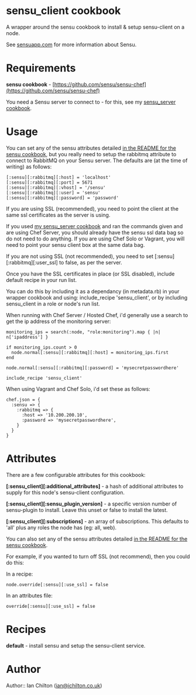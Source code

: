 # sensu_client cookbook

A wrapper around the sensu cookbook to install & setup sensu-client on a node.

See [sensuapp.com](http://sensuapp.com/) for more information about Sensu.


# Requirements

**sensu cookbook** - [https://github.com/sensu/sensu-chef](https://github.com/sensu/sensu-chef)

You need a Sensu server to connect to - for this, see my [sensu_server cookbook](https://github.com/ichilton/chef_sensu_server).


# Usage

You can set any of the sensu attributes detailed [in the README for the sensu cookbook](https://github.com/sensu/sensu-chef/blob/master/README.md), but you really need to setup the rabbitmq attribute to connect to RabbitMQ on your Sensu server. The defaults are (at the time of writing) as follows:

```
[:sensu][:rabbitmq][:host] = 'localhost'
[:sensu][:rabbitmq][:port] = 5671
[:sensu][:rabbitmq][:vhost] = '/sensu'
[:sensu][:rabbitmq][:user] = 'sensu'
[:sensu][:rabbitmq][:password] = 'password'
```

If you are using SSL (recommended), you need to point the client at the same ssl certificates as the server is using.

If you used [my sensu_server cookbook](https://github.com/ichilton/chef_sensu_server) and ran the commands given and are using Chef Server, you should already have the sensu ssl data bag so do not need to do anything. If you are using Chef Solo or Vagrant, you will need to point your sensu client box at the same data bag.

If you are not using SSL (not recommended), you need to set [:sensu][:rabbitmq][:user_ssl] to false, as per the server.

Once you have the SSL certificates in place (or SSL disabled), include default recipe in your run list.

You can do this by including it as a dependancy (in metadata.rb) in your wrapper cookbook and using: include_recipe 'sensu_client', or by including sensu_client in a role or node's run list.

When running with Chef Server / Hosted Chef, i'd generally use a search to get the ip address of the monitoring server:

    monitoring_ips = search(:node, "role:monitoring").map { |n| n['ipaddress'] }

    if monitoring_ips.count > 0
      node.normal[:sensu][:rabbitmq][:host] = monitoring_ips.first
    end

    node.normal[:sensu][:rabbitmq][:password] = 'mysecretpasswordhere'

    include_recipe 'sensu_client'

When using Vagrant and Chef Solo, i'd set these as follows:

    chef.json = {
      :sensu => {
        :rabbitmq => {
          :host => '10.200.200.10',
          :password => 'mysecretpasswordhere',
        }
      }
    }


# Attributes

There are a few configurable attributes for this cookbook:

**[:sensu_client][:additional_attributes]** - a hash of additional attributes to supply for this node's sensu-client configuration.

**[:sensu_client][:sensu_plugin_version]** - a specific version number of sensu-plugin to install. Leave this unset or false to install the latest.

**[:sensu_client][:subscriptions]** - an array of subscriptions. This defaults to 'all' plus any roles the node has (eg: all, web).

You can also set any of the sensu attributes detailed [in the README for the sensu cookbook](https://github.com/sensu/sensu-chef/blob/master/README.md).

For example, if you wanted to turn off SSL (not recommend), then you could do this:

In a recipe:

    node.override[:sensu][:use_ssl] = false

In an attributes file:

    override[:sensu][:use_ssl] = false


# Recipes

**default** - install sensu and setup the sensu-client service.


# Author

Author:: Ian Chilton (<ian@ichilton.co.uk>)
